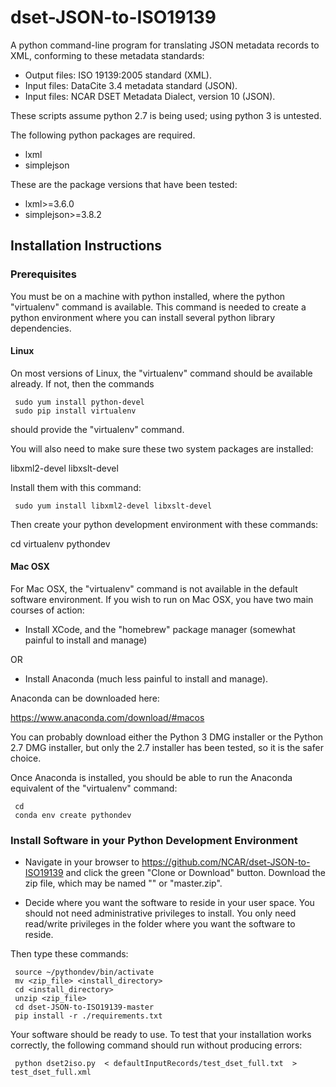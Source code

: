 # dset-JSON-to-ISO19139

A python command-line program for translating JSON metadata records to XML, conforming to these metadata standards:

* Output files: ISO 19139:2005 standard  (XML).
* Input files: DataCite 3.4 metadata standard (JSON).
* Input files: NCAR DSET Metadata Dialect, version 10 (JSON). 

These scripts assume python 2.7 is being used; using python 3 is untested.

The following python packages are required.

* lxml 
* simplejson

These are the package versions that have been tested: 

* lxml>=3.6.0
* simplejson>=3.8.2

## Installation Instructions

### Prerequisites 

You must be on a machine with python installed, where the python "virtualenv" command is available.  This command is needed to create a python environment where you can install several python library dependencies.

#### Linux
On most versions of Linux, the "virtualenv" command should be available already.  If not, then the commands

     sudo yum install python-devel
     sudo pip install virtualenv 

should provide the "virtualenv" command.

You will also need to make sure these two system packages are installed: 

libxml2-devel
libxslt-devel

Install them with this command: 

     sudo yum install libxml2-devel libxslt-devel

Then create your python development environment with these commands: 

cd
virtualenv pythondev

#### Mac OSX
For Mac OSX, the "virtualenv" command is not available in the default software environment.   If you wish to run on Mac OSX, you have two main courses of action: 

*  Install XCode, and the "homebrew" package manager (somewhat painful to install and manage) 

OR

*  Install Anaconda (much less painful to install and manage).  

Anaconda can be downloaded here:   

https://www.anaconda.com/download/#macos

You can probably download either the Python 3 DMG installer or the Python 2.7 DMG installer, but only the 2.7 installer has been tested, so it is the safer choice. 

Once Anaconda is installed, you should be able to run the Anaconda equivalent of the "virtualenv" command: 

     cd
     conda env create pythondev
     

### Install Software in your Python Development Environment

* Navigate in your browser to https://github.com/NCAR/dset-JSON-to-ISO19139 and click the green "Clone or Download" button.   Download the zip file, which may be named "" or "master.zip".

* Decide where you want the software to reside in your user space.  You should not need administrative privileges to install.   You only need read/write privileges in the folder where you want the software to reside.

Then type these commands:

     source ~/pythondev/bin/activate
     mv <zip_file> <install_directory>
     cd <install_directory>
     unzip <zip_file>
     cd dset-JSON-to-ISO19139-master
     pip install -r ./requirements.txt
      
Your software should be ready to use.   To test that your installation works correctly, the following command should run without producing errors: 

     python dset2iso.py  < defaultInputRecords/test_dset_full.txt  > test_dset_full.xml

